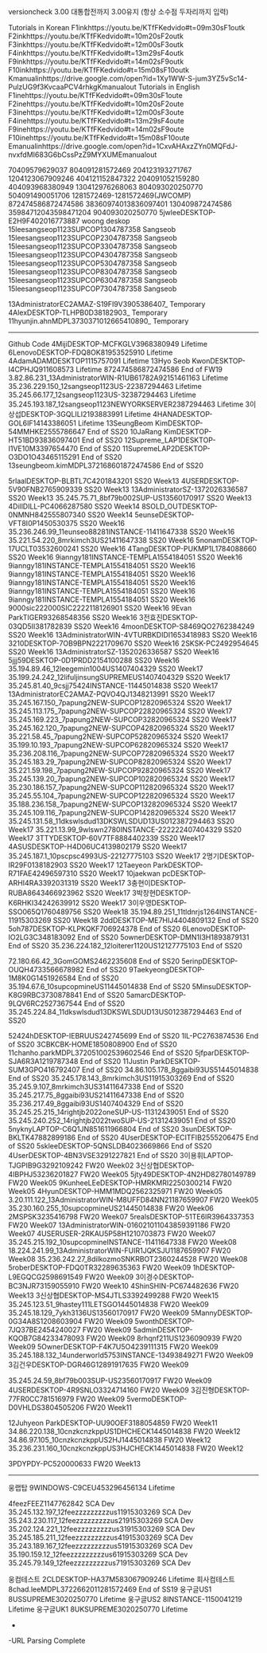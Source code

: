 versioncheck 3.00 대통합전까지 3.00유지 (항상 소수점 두자리까지 입력) 

Tutorials in Korean
F1inkhttps://youtu.be/KTfFKedvido#t=09m30sF1outk F2inkhttps://youtu.be/KTfFKedvido#t=10m20sF2outk F3inkhttps://youtu.be/KTfFKedvido#t=12m00sF3outk F4inkhttps://youtu.be/KTfFKedvido#t=13m29sF4outk F9inkhttps://youtu.be/KTfFKedvido#t=14m02sF9outk F10inkhttps://youtu.be/KTfFKedvido#t=15m08sF10outk Kmanualinhttps://drive.google.com/open?id=1Xy1WW-S-jum3YZ5vSc14-PulzUG9f3KvcaaPCV4rhkgKmanualout
Tutorials in English
F1inehttps://youtu.be/KTfFKedvido#t=09m30sF1oute F2inehttps://youtu.be/KTfFKedvido#t=10m20sF2oute F3inehttps://youtu.be/KTfFKedvido#t=12m00sF3oute F4inehttps://youtu.be/KTfFKedvido#t=13m29sF4oute F9inehttps://youtu.be/KTfFKedvido#t=14m02sF9oute F10inehttps://youtu.be/KTfFKedvido#t=15m08sF10oute Emanualinhttps://drive.google.com/open?id=1CxvAHAxzZYn0MQFdJ-nvxfdMI683G6bCssPzZ9MYXUMEmanualout

70409579629037 804091281572469 204123193271767 1204123067909246 404121152847322 204091052159280 404093968380949 130412976268063 804093020250770 504091490051706 1281572469-1281572469(JWCOMP) 872474586872474586 38360974013836097401 130409872474586 35984712043598471204 904093020250770 5jwleeDESKTOP-E2H9F402016773887 woong deskop
15leesangseop1123SUPCOP1304787358 Sangseob 15leesangseop1123SUPCOP2304787358 Sangseob 15leesangseop1123SUPCOP3304787358 Sangseob 15leesangseop1123SUPCOP4304787358 Sangseob 15leesangseop1123SUPCOP5304787358 Sangseob 15leesangseop1123SUPCOP8304787358 Sangseob
15leesangseop1123SUPCOP6304787358 Sangseob 15leesangseop1123SUPCOP7304787358 Sangseob

13AdministratorEC2AMAZ-S19FI9V3905386407_ Temporary
4AlexDESKTOP-TLHPB0D38182903_ Temporary
11hyunjin.ahnMDPL3730371012665410890_ Temporary

------------------------------
Github Code
4MijiDESKTOP-MCFKGLV3968380949 Lifetime
6LenovoDESKTOP-FDQ8OK81953525910 Lifetime
4AdamADAMDESKTOP1115757091 Lifetime
13Hyo Seob KwonDESKTOP-I4CPHJQ911608573 Lifetime
872474586872474586 End of FW19
3.82.86.231_13AdministratorWIN-R1UB61782A92151461163 Lifetime
35.236.229.150_12sangseop1123US-22387294463 Lifetime
35.245.66.177_12sangseop1123US-32387294463 Lifetime
35.245.193.187_12sangseop1123NEWYORKSERVER2387294463 Lifetime
3이상섭DESKTOP-3GQLILI2193883991 Lifetime
4HANADESKTOP-GOL6IF14143386051 Lifetime
13SeungBeom KimDESKTOP-54MMHKE2555786647 End of SS20
10JaRang KimDESKTOP-HT51BD93836097401 End of SS20
12Supreme_LAP1DESKTOP-I1VE10M3397654470 End of SS20
11SupremeLAP2DESKTOP-O3DO1O43465115291 End of SS20
13seungbeom.kimMDPL372168601872474586 End of SS20


5rlaalDESKTOP-BLBTL7C4201843201 SS20 Week13
4USERDESKTOP-5V90FNB2765909339 SS20 Week13
13AdministratorSZ-1372026336587 SS20 Week13
35.245.75.71_8bf79b002SUP-US13560170917 SS20 Week13
4DillDILL-PC4066287580 SS20 Week14
8SOLD_OUTDESKTOP-0NMNH842555807340 SS20 Week14
5eunseDESKTOP-VFT8I0P1450530375 SS20 Week16
35.236.246.99_11eunseo88281INSTANCE-11411647338 SS20 Week16
35.221.54.220_8mrkimch3US21411647338 SS20 Week16
5nonamDESKTOP-17UCLT03532600241 SS20 Week16
4TangDESKTOP-PUKMP1L1784088660 SS20 Week16
9ianngy181INSTANCE-TEMPLA1554184051 SS20 Week16
9ianngy181INSTANCE-TEMPLA1554184051 SS20 Week16
9ianngy181INSTANCE-TEMPLA1554184051 SS20 Week16
9ianngy181INSTANCE-TEMPLA1554184051 SS20 Week16
9ianngy181INSTANCE-TEMPLA1554184051 SS20 Week16
9ianngy181INSTANCE-TEMPLA1554184051 SS20 Week16
9000sic222000SIC2222118126901 SS20 Week16
9Evan ParkTIGER93268548356 SS20 Week16
3전효진DESKTOP-03QD5II381782839 SS20 Week16
4moonDESKTOP-S8469QO2762384249 SS20 Week16
13AdministratorWIN-4VTURBKDIDI1653418983 SS20 Week16
3210DESKTOP-7OB9BPN2221709670 SS20 Week16
2SKSK-PC2492954645 SS20 Week16
13AdministratorSZ-1352026336587 SS20 Week16
5jjj59DESKTOP-0D1PRDD2154100288 SS20 Week16
35.194.89.46_12leegemin1004US1407404329 SS20 Week17
35.199.24.242_12lifuljinsungSUPREMEUS1407404329 SS20 Week17
35.245.81.40_9csjj75424INSTANCE-11445014838 SS20 Week17
13AdministratorEC2AMAZ-PQVO4QJ1348213991 SS20 Week17
35.245.167.150_7papung2NEW-SUPCOP12820965324 SS20 Week17
35.245.113.175_7papung2NEW-SUPCOP22820965324 SS20 Week17
35.245.169.223_7papung2NEW-SUPCOP32820965324 SS20 Week17
35.245.162.120_7papung2NEW-SUPCOP42820965324 SS20 Week17
35.221.58.45_7papung2NEW-SUPCOP52820965324 SS20 Week17
35.199.10.193_7papung2NEW-SUPCOP62820965324 SS20 Week17
35.236.208.116_7papung2NEW-SUPCOP72820965324 SS20 Week17
35.245.183.29_7papung2NEW-SUPCOP82820965324 SS20 Week17
35.221.59.198_7papung2NEW-SUPCOP92820965324 SS20 Week17
35.245.139.20_7papung2NEW-SUPCOP102820965324 SS20 Week17
35.230.186.157_7papung2NEW-SUPCOP112820965324 SS20 Week17
35.245.55.104_7papung2NEW-SUPCOP122820965324 SS20 Week17
35.188.236.158_7papung2NEW-SUPCOP132820965324 SS20 Week17
35.245.109.116_7papung2NEW-SUPCOP142820965324 SS20 Week17
35.245.131.58_11dkswlsdud13DKSWLSDUD13US012387294463 SS20 Week17
35.221.13.99_9wlswn2780INSTANCE-222222407404329 SS20 Week17
3TTYDESKTOP-60V7TF8884402339 SS20 Week17
4ASUSDESKTOP-H4D06UC4139802179 SS20 Week17
35.245.187.1_10pscpsc4993US-22127775103 SS20 Week17
2명기DESKTOP-IR29F0138182903 SS20 Week17
12Taeyeon ParkDESKTOP-R71FAE42496597310 SS20 Week17
10jaekwan pcDESKTOP-ARHI4RA3392031319 SS20 Week17
3충현이DESKTOP-RUBA8643466923962 SS20 Week17
3박창현DESKTOP-K6RHKI34242639912 SS20 Week17
3이우영DESKTOP-SSO065Q1760489756 SS20 Week18
35.194.89.251_11tldnrjs1264INSTANCE-11915303269 SS20 Week18
2ddDESKTOP-ME7HIJ4404809132 End of SS20
5oh787DESKTOP-KLPKQKF706924378 End of SS20
6LenovoDESKTOP-IO2LG3C348183092 End of SS20
5ownerDESKTOP-DMN1I3H1893879131 End of SS20
35.236.224.182_12loiterer1120US12127775103 End of SS20

72.180.66.42_3GomGOMS2462235608 End of SS20
5erinpDESKTOP-OUQH4733566678982 End of SS20
9TaekyeongDESKTOP-1M8K0G1451926584 End of SS20
35.194.67.6_10supcopmineUS11445014838 End of SS20
5MinsuDESKTOP-K8G9RBC3730878841 End of SS20
5amarcDESKTOP-9LQV6RC2527367544 End of SS20
35.245.224.84_11dkswlsdud13DKSWLSDUD13US012387294463 End of SS20

52424hDESKTOP-IEBRUUS242745699 End of SS20
1lL-PC2763874536 End of SS20
3CBKCBK-HOME1850808900 End of SS20
11chanho.parkMDPL372051002539602546 End of SS20
5jfparDESKTOP-SJA6R3A1219787348 End of SS20
11Justin ParkDESKTOP-SUM3GPO416792407 End of SS20
34.86.105.178_8ggaibi93US51445014838 End of SS20
35.245.178.143_8mrkimch3US11915303269 End of SS20
35.245.9.107_8mrkimch3US31411647338 End of SS20
35.245.217.75_8ggaibi93US21411647338 End of SS20
35.236.217.49_8ggaibi93US1407404329 End of SS20
35.245.25.215_14rightjb2022oneSUP-US-11312439051 End of SS20
35.245.240.252_14rightjb2022twoSUP-US-21312439051 End of SS20
5nyknyLAPTOP-C6Q1JN851611966804 End of SS20
3sunDESKTOP-BKLTK47882899186 End of SS20
4UserDESKTOP-ECITFIB2555206475 End of SS20
5skleeDESKTOP-5QNSLDB4023669866 End of SS20
4UserDESKTOP-4BN3VSE3291227821 End of SS20
3이용휘LAPTOP-TJGPIB9G3292109242 FW20 Week02
3신상협DESKTOP-4IBPHJ53236201827 FW20 Week05
5jty49DESKTOP-4N2HD82780149789 FW20 Week05
9KunheeLEeDESKTOP-HMRKMRI2250300214 FW20 Week05
4HyunDESKTOP-HMM1MDQ2562325971 FW20 Week05
3.20.111.122_13AdministratorWIN-M8UFFD84NN21187659907 FW20 Week05
35.230.160.255_10supcopmineUS21445014838 FW20 Week06
2MSPSK3235416798 FW20 Week07
5realsDESKTOP-51TE6IR3964337353 FW20 Week07
13AdministratorWIN-016021011043859391186 FW20 Week07
4USERUSER-2RKAU5P58H1210703873 FW20 Week07
35.245.215.192_10supcopmineINSTANCE-11411647338 FW20 Week08
18.224.241.99_13AdministratorWIN-FUIR1JQKSJU1187659907 FW20 Week08
35.236.242.27_8dilkozmoSNKRBOT2360244528 FW20 Week08
5roberDESKTOP-FDQ0TR32289635363 FW20 Week09
1hDESKTOP-L9EGQCG2598691549 FW20 Week09
3이경수DESKTOP-BC3NJR73159055910 FW20 Week10
4ShinSHIN-PC674482636 FW20 Week13
3신상협DESKTOP-MS4JTLS3392499288 FW20 Week15
35.245.123.51_9hastey111LETSGO1445014838 FW20 Week09
35.245.18.129_7ykh3136US13560170917 FW20 Week09
5MannyDESKTOP-0G34A8S1208603904 FW20 Week09
5wonthDESKTOP-7JQ37BE2454240027 FW20 Week09
5adminDESKTOP-KQOB7G84233478093 FW20 Week09
8rhqnf211US1236090939 FW20 Week09
5OwnerDESKTOP-F4K7U5O4239111315 FW20 Week09
35.245.188.132_14underworld5753INSTANCE-13493849271 FW20 Week09
3김건우DESKTOP-DGR46G12891917635 FW20 Week09

35.245.24.59_8bf79b003SUP-US23560170917 FW20 Week09
4USERDESKTOP-4R9SNLO3324714160 FW20 Week09
3김진형DESKTOP-77FR0CC781516979 FW20 Week09
5vermoDESKTOP-D0VHLDS3804505206 FW20 Week11

12Juhyeon ParkDESKTOP-UU90OEF3188054859 FW20 Week11
34.86.220.138_10cnzkcnzkppUS1DHCHECK1445014838 FW20 Week12
34.86.97.105_10cnzkcnzkppUS2HJ1445014838 FW20 Week12
35.236.231.160_10cnzkcnzkppUS3HJCHECK1445014838 FW20 Week12

3PDYPDY-PC520000633 FW20 Week13






-----------------------------





웅랩탑 9WINDOWS-C9CEU453296456134 Lifetime 

4feezFEEZ1147762842 SCA Dev
35.245.132.197_12feezzzzzzzzzus11915303269 SCA Dev
35.243.230.117_12feezzzzzzzzzus21915303269 SCA Dev
35.202.124.221_12feezzzzzzzzzus31915303269 SCA Dev
35.245.185.211_12feezzzzzzzzzus41915303269 SCA Dev
35.243.189.167_12feezzzzzzzzzus51915303269 SCA Dev
35.190.159.12_12feezzzzzzzzzus61915303269 SCA Dev
35.245.79.149_12feezzzzzzzzzus71915303269 SCA Dev

웅컴테스트 2CLDESKTOP-HA37M583067909246 Lifetime
회사컴테스트 8chad.leeMDPL3722662011281572469 End of SS19
웅구글US1 8USSUPREME3020250770 Lifetime
웅구글US2 8INSTANCE-1150041219 Lifetime
웅구글UK1 8UKSUPREME3020250770 Lifetime

-
-URL Parsing Complete
